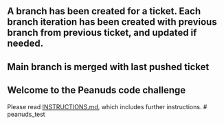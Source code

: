 
## A branch has been created for a ticket. Each branch iteration has been created with previous branch from previous ticket, and updated if needed.
## Main branch is merged with last pushed ticket
 
 
## Welcome to the Peanuds code challenge

Please read [INSTRUCTIONS.md](tickets/INSTRUCTIONS.md), which includes further instructions.
#   p e a n u d s _ t e s t 

